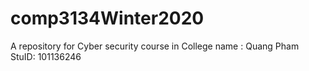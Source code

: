 # comp3134Winter2020
A repository for Cyber security course in College
name : Quang Pham
StuID: 101136246
